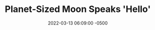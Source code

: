 ---
published: true
layout: post
title:  "Planet-Sized Moon Speaks 'Hello'"
excerpt: "YOU COME HERE OFTEN?"
date:   2022-03-13 06:09:00 -0500
categories: drew
tags: [inktober, moon, planets, space, gurl, flirting]
image:
  feature: planetsizedmoonspeaks.jpg
---
